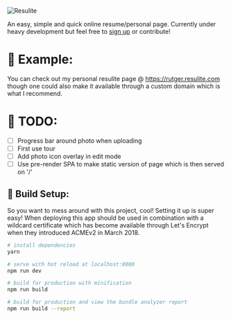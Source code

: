 ![Resulite](https://i.imgur.com/ccyTXM5.png)

An easy, simple and quick online resume/personal page. Currently under heavy development but feel free to [sign up](https://beta.resulite.com/register) or contribute!

# 👱 Example:
You can check out my personal resulite page @ https://rutger.resulite.com though one could also make it available through a custom domain which is what I recommend. 

# 🔧 TODO:

- [ ] Progress bar around photo when uploading
- [ ] First use tour
- [ ] Add photo icon overlay in edit mode
- [ ] Use pre-render SPA to make static version of page which is then served on '/'

## 🚧 Build Setup:
So you want to mess around with this project, cool! Setting it up is super easy! When deploying this app should be used in combination with a wildcard certificate which has become available through Let's Encrypt when they introduced ACMEv2 in March 2018.
``` bash
# install dependencies
yarn

# serve with hot reload at localhost:8080
npm run dev

# build for production with minification
npm run build

# build for production and view the bundle analyzer report
npm run build --report
```

